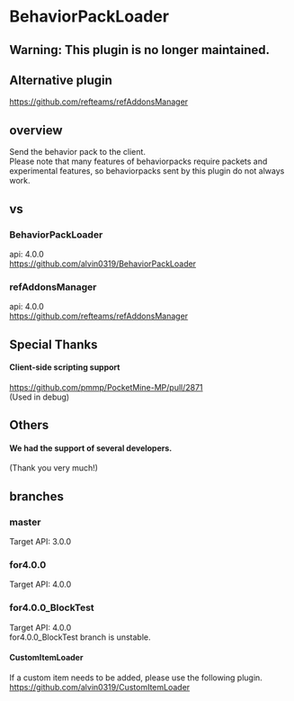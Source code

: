 # BehaviorPackLoader
## Warning: This plugin is no longer maintained.
## Alternative plugin  
https://github.com/refteams/refAddonsManager
## overview
Send the behavior pack to the client.  
Please note that many features of behaviorpacks require packets and experimental features, so behaviorpacks sent by this plugin do not always work.

## vs
### BehaviorPackLoader
api: 4.0.0  
https://github.com/alvin0319/BehaviorPackLoader
### refAddonsManager
api: 4.0.0  
https://github.com/refteams/refAddonsManager

## Special Thanks
#### Client-side scripting support  
https://github.com/pmmp/PocketMine-MP/pull/2871  
(Used in debug)  

## Others
#### We had the support of several developers.  
  
(Thank you very much!)  

## branches
### master
Target API: 3.0.0  
### for4.0.0
Target API: 4.0.0  
### for4.0.0_BlockTest
Target API: 4.0.0  
for4.0.0_BlockTest branch is unstable.
#### CustomItemLoader
If a custom item needs to be added, please use the following plugin.  
https://github.com/alvin0319/CustomItemLoader  

